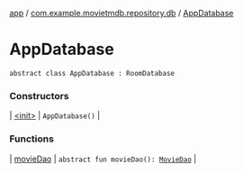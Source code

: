 [app](../../index.md) / [com.example.movietmdb.repository.db](../index.md) / [AppDatabase](./index.md)

# AppDatabase

`abstract class AppDatabase : RoomDatabase`

### Constructors

| [&lt;init&gt;](-init-.md) | `AppDatabase()` |

### Functions

| [movieDao](movie-dao.md) | `abstract fun movieDao(): `[`MovieDao`](../../com.example.movietmdb.repository.db.-d-a-o/-movie-dao/index.md) |

